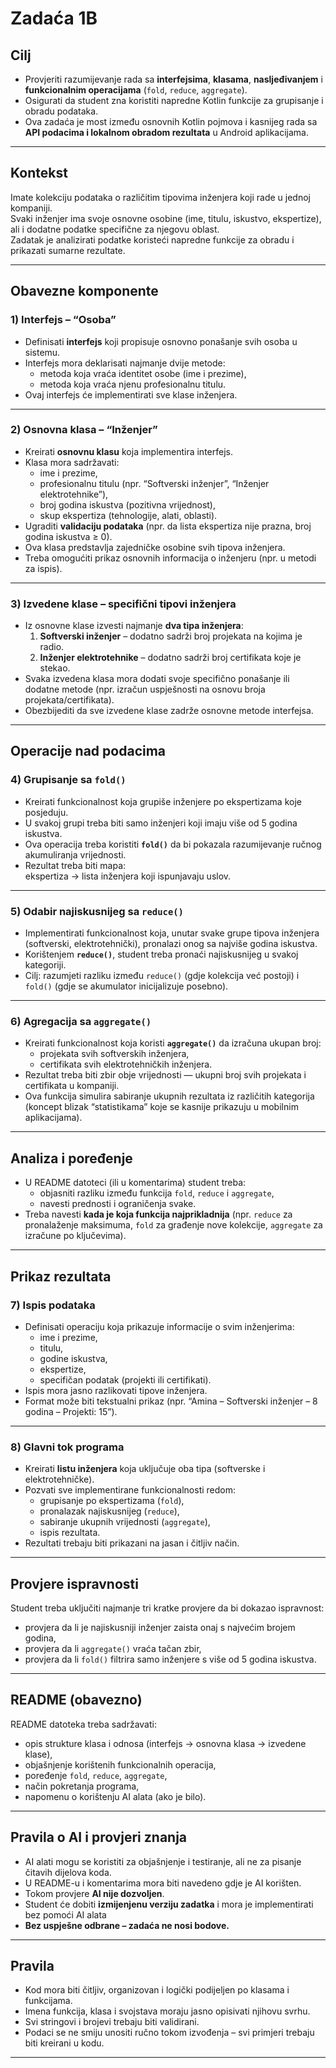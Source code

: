 # Zadaća 1B 

## Cilj
- Provjeriti razumijevanje rada sa **interfejsima**, **klasama**, **nasljeđivanjem** i **funkcionalnim operacijama** (`fold`, `reduce`, `aggregate`).  
- Osigurati da student zna koristiti napredne Kotlin funkcije za grupisanje i obradu podataka.  
- Ova zadaća je most između osnovnih Kotlin pojmova i kasnijeg rada sa **API podacima i lokalnom obradom rezultata** u Android aplikacijama.

---

## Kontekst
Imate kolekciju podataka o različitim tipovima inženjera koji rade u jednoj kompaniji.  
Svaki inženjer ima svoje osnovne osobine (ime, titulu, iskustvo, ekspertize), ali i dodatne podatke specifične za njegovu oblast.  
Zadatak je analizirati podatke koristeći napredne funkcije za obradu i prikazati sumarne rezultate.

---

## Obavezne komponente

### 1) **Interfejs – “Osoba”**
- Definisati **interfejs** koji propisuje osnovno ponašanje svih osoba u sistemu.  
- Interfejs mora deklarisati najmanje dvije metode:
  - metoda koja vraća identitet osobe (ime i prezime),  
  - metoda koja vraća njenu profesionalnu titulu.  
- Ovaj interfejs će implementirati sve klase inženjera.

---

### 2) **Osnovna klasa – “Inženjer”**
- Kreirati **osnovnu klasu** koja implementira interfejs.  
- Klasa mora sadržavati:
  - ime i prezime,  
  - profesionalnu titulu (npr. “Softverski inženjer”, “Inženjer elektrotehnike”),  
  - broj godina iskustva (pozitivna vrijednost),  
  - skup ekspertiza (tehnologije, alati, oblasti).  
- Ugraditi **validaciju podataka** (npr. da lista ekspertiza nije prazna, broj godina iskustva ≥ 0).  
- Ova klasa predstavlja zajedničke osobine svih tipova inženjera.  
- Treba omogućiti prikaz osnovnih informacija o inženjeru (npr. u metodi za ispis).

---

### 3) **Izvedene klase – specifični tipovi inženjera**
- Iz osnovne klase izvesti najmanje **dva tipa inženjera**:  
  1. **Softverski inženjer** – dodatno sadrži broj projekata na kojima je radio.  
  2. **Inženjer elektrotehnike** – dodatno sadrži broj certifikata koje je stekao.  
- Svaka izvedena klasa mora dodati svoje specifično ponašanje ili dodatne metode (npr. izračun uspješnosti na osnovu broja projekata/certifikata).  
- Obezbijediti da sve izvedene klase zadrže osnovne metode interfejsa.

---

## Operacije nad podacima

### 4) **Grupisanje sa `fold()`**
- Kreirati funkcionalnost koja grupiše inženjere po ekspertizama koje posjeduju.  
- U svakoj grupi treba biti samo inženjeri koji imaju više od 5 godina iskustva.  
- Ova operacija treba koristiti **`fold()`** da bi pokazala razumijevanje ručnog akumuliranja vrijednosti.  
- Rezultat treba biti mapa:  
  ekspertiza → lista inženjera koji ispunjavaju uslov.

---

### 5) **Odabir najiskusnijeg sa `reduce()`**
- Implementirati funkcionalnost koja, unutar svake grupe tipova inženjera (softverski, elektrotehnički), pronalazi onog sa najviše godina iskustva.  
- Korištenjem **`reduce()`**, student treba pronaći najiskusnijeg u svakoj kategoriji.  
- Cilj: razumjeti razliku između `reduce()` (gdje kolekcija već postoji) i `fold()` (gdje se akumulator inicijalizuje posebno).

---

### 6) **Agregacija sa `aggregate()`**
- Kreirati funkcionalnost koja koristi **`aggregate()`** da izračuna ukupan broj:
  - projekata svih softverskih inženjera,  
  - certifikata svih elektrotehničkih inženjera.  
- Rezultat treba biti zbir obje vrijednosti — ukupni broj svih projekata i certifikata u kompaniji.  
- Ova funkcija simulira sabiranje ukupnih rezultata iz različitih kategorija (koncept blizak “statistikama” koje se kasnije prikazuju u mobilnim aplikacijama).

---

## Analiza i poređenje
- U README datoteci (ili u komentarima) student treba:
  - objasniti razliku između funkcija `fold`, `reduce` i `aggregate`,  
  - navesti prednosti i ograničenja svake.  
- Treba navesti **kada je koja funkcija najprikladnija** (npr. `reduce` za pronalaženje maksimuma, `fold` za građenje nove kolekcije, `aggregate` za izračune po ključevima).

---

## Prikaz rezultata

### 7) **Ispis podataka**
- Definisati operaciju koja prikazuje informacije o svim inženjerima:
  - ime i prezime,  
  - titulu,  
  - godine iskustva,  
  - ekspertize,  
  - specifičan podatak (projekti ili certifikati).  
- Ispis mora jasno razlikovati tipove inženjera.  
- Format može biti tekstualni prikaz (npr. “Amina – Softverski inženjer – 8 godina – Projekti: 15”).

---

### 8) **Glavni tok programa**
- Kreirati **listu inženjera** koja uključuje oba tipa (softverske i elektrotehničke).  
- Pozvati sve implementirane funkcionalnosti redom:
  - grupisanje po ekspertizama (`fold`),  
  - pronalazak najiskusnijeg (`reduce`),  
  - sabiranje ukupnih vrijednosti (`aggregate`),  
  - ispis rezultata.  
- Rezultati trebaju biti prikazani na jasan i čitljiv način.

---

## Provjere ispravnosti
Student treba uključiti najmanje tri kratke provjere da bi dokazao ispravnost:
- provjera da li je najiskusniji inženjer zaista onaj s najvećim brojem godina,  
- provjera da li `aggregate()` vraća tačan zbir,  
- provjera da li `fold()` filtrira samo inženjere s više od 5 godina iskustva.

---

## README (obavezno)
README datoteka treba sadržavati:
- opis strukture klasa i odnosa (interfejs → osnovna klasa → izvedene klase),  
- objašnjenje korištenih funkcionalnih operacija,  
- poređenje `fold`, `reduce`, `aggregate`,  
- način pokretanja programa,  
- napomenu o korištenju AI alata (ako je bilo).

---

## Pravila o AI i provjeri znanja
- AI alati mogu se koristiti za objašnjenje i testiranje, ali ne za pisanje čitavih dijelova koda.  
- U README-u i komentarima mora biti navedeno gdje je AI korišten.  
- Tokom provjere **AI nije dozvoljen**.  
- Student će dobiti **izmijenjenu verziju zadatka** i mora je implementirati bez pomoći AI alata 
- **Bez uspješne odbrane – zadaća ne nosi bodove.**

---

## Pravila 
- Kod mora biti čitljiv, organizovan i logički podijeljen po klasama i funkcijama.  
- Imena funkcija, klasa i svojstava moraju jasno opisivati njihovu svrhu.  
- Svi stringovi i brojevi trebaju biti validirani.  
- Podaci se ne smiju unositi ručno tokom izvođenja – svi primjeri trebaju biti kreirani u kodu.

---